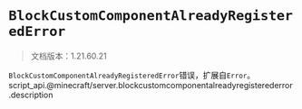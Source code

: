 # `BlockCustomComponentAlreadyRegisteredError`

> 文档版本：1.21.60.21

`BlockCustomComponentAlreadyRegisteredError`错误，扩展自`Error`。script_api.@minecraft/server.blockcustomcomponentalreadyregisterederror.description
